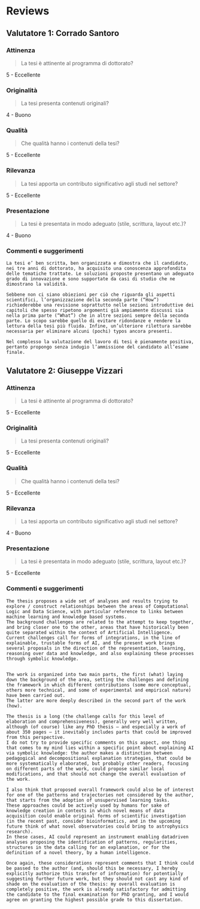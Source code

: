 # Reviews

## Valutatore 1: Corrado Santoro

### Attinenza

> La tesi è attinente al programma di dottorato?

5 - Eccellente

### Originalità

> La tesi presenta contenuti originali?

4 - Buono

### Qualità

> Che qualità hanno i contenuti della tesi?

5 - Eccellente

### Rilevanza

> La tesi apporta un contributo significativo agli studi nel settore?

5 - Eccellente

### Presentazione

> La tesi è presentata in modo adeguato (stile, scrittura, layout etc.)?

4 - Buono

### Commenti e suggerimenti

```
La tesi e’ ben scritta, ben organizzata e dimostra che il candidato, nei tre anni di dottorato, ha acquisito una conoscenza approfondita delle tematiche trattate. Le soluzioni proposte presentano un adeguato grado di innovazione e sono supportate da casi di studio che ne dimostrano la validità.

Sebbene non ci siano obiezioni per ciò che riguarda gli aspetti scientifici, l’organizzazione della seconda parte (“How”) richiederebbe una revisione soprattutto nelle sezioni introduttive dei capitoli che spesso ripetono argomenti già ampiamente discussi sia nella prima parte (“What”) che in altre sezioni sempre della seconda parte. Lo scopo sarebbe quello di evitare ridondanze e rendere la lettura della tesi più fluida. Infine, un’ulteriore rilettura sarebbe necessaria per eliminare alcuni (pochi) typos ancora presenti.

Nel complesso la valutazione del lavoro di tesi è pienamente positiva, pertanto propongo senza indugio l’ammissione del candidato all’esame finale.
```

## Valutatore 2: Giuseppe Vizzari

### Attinenza

> La tesi è attinente al programma di dottorato?

5 - Eccellente

### Originalità

> La tesi presenta contenuti originali?

5 - Eccellente

### Qualità

> Che qualità hanno i contenuti della tesi?

5 - Eccellente

### Rilevanza

> La tesi apporta un contributo significativo agli studi nel settore?

4 - Buono

### Presentazione

> La tesi è presentata in modo adeguato (stile, scrittura, layout etc.)?

5 - Eccellente

### Commenti e suggerimenti

```
The thesis proposes a wide set of analyses and results trying to explore / construct relationships between the areas of Computational Logic and Data Science, with particular reference to links between machine learning and knowledge based systems.
The background challenges are related to the attempt to keep together, and bring closer one to the other, areas that have historically been quite separated within the context of Artificial Intelligence.
Current challenges call for forms of integrations, in the line of explainable, trustable forms of AI, and the present work brings several proposals in the direction of the representation, learning, reasoning over data and knowledge, and also explaining these processes through symbolic knowledge.


The work is organized into two main parts, the first (what) laying down the background of the area, setting the challenges and defining the framework in which different contributions (some more conceptual, others more technical, and some of experimental and empirical nature) have been carried out.
The latter are more deeply described in the second part of the work (how). 

The thesis is a long (the challenge calls for this level of elaboration and comprehensiveness), generally very well written, although (of course) like any PhD thesis – and especially a work of about 350 pages – it inevitably includes parts that could be improved from this perspective.
I do not try to provide specific comments on this aspect, one thing that comes to my mind lies within a specific point about explaining AI via symbolic knowledge: the author makes a distinction between pedagogical and decompositional explanation strategies, that could be more systematically elaborated, but probably other readers, focusing on different parts of the work, could propose similar local modifications, and that should not change the overall evaluation of the work. 

I also think that proposed overall framework could also be of interest for one of the patterns and trajectories not considered by the author, that starts from the adoption of unsupervised learning tasks.
These approaches could be actively used by humans for sake of knowledge creation in contexts in which novel means of data acquisition could enable original forms of scientific investigation (in the recent past, consider bioinformatics, and in the upcoming future think of what novel observatories could bring to astrophysics research).
In these cases, AI could represent an instrument enabling datadriven analyses proposing the identification of patterns, regularities, structures in the data calling for an explanation, or for the definition of a novel theory, by a human intelligence. 

Once again, these considerations represent comments that I think could be passed to the author (and, should this be necessary, I hereby explicitly authorize this transfer of information) for potentially suggesting further future work, but they should not cast any kind of shade on the evaluation of the thesis: my overall evaluation is completely positive, the work is already satisfactory for admitting the candidate to the final examination for PhD granting, and I would agree on granting the highest possible grade to this dissertation.
```

